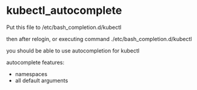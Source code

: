 # kubectl_autocomplete

Put this file to /etc/bash_completion.d/kubectl

then after relogin, or executing command ./etc/bash_completion.d/kubectl

you should be able to use autocompletion for kubectl

autocomplete features:
- namespaces
- all default arguments
